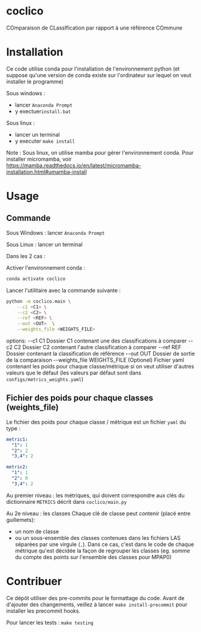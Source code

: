 # coclico

COmparaison de CLassIfication par rapport à une référence COmmune

# Installation

Ce code utilise conda pour l'installation de l'environnement python (et suppose
qu'une version de conda existe sur l'ordinateur sur lequel on veut installer le
programme)

Sous windows :
* lancer `Anaconda Prompt`
* y exectuer`install.bat`

Sous linux :
* lancer un terminal
* y executer `make install`

Note : Sous linux, on utilise mamba pour gérer l'environnement conda.
Pour installer micromamba, voir https://mamba.readthedocs.io/en/latest/micromamba-installation.html#umamba-install

# Usage

## Commande

Sous Windows : lancer `Anaconda Prompt`

Sous Linux : lancer un terminal

Dans les 2 cas :

Activer l'environnement conda :
```bash
conda activate coclico
```

Lancer l'utilitaire avec la commande suivante :

```bash
python -m coclico.main \
    --c1 <C1> \
    --c2 <C2> \
    --ref <REF> \
    --out <OUT>  \
    --weights_file <WEIGHTS_FILE>
```


options:
  --c1 C1               Dossier C1 contenant une des classifications à comparer
  --c2 C2               Dossier C2 contenant l'autre classification à comparer
  --ref REF             Dossier contenant la classification de référence
  --out OUT             Dossier de sortie de la comparaison
  --weights_file WEIGHTS_FILE
                        (Optionel) Fichier yaml contenant les poids pour chaque classe/métrique si on veut utiliser d'autres valeurs que le défaut (les valeurs par défaut sont dans `configs/metrics_weights.yaml`)

## Fichier des poids pour chaque classes (weights_file)

Le fichier des poids pour chaque classe / métrique est un fichier `yaml` du type :

```yaml
metric1:
  "1": 1
  "2": 2
  "3,4": 2

metric2:
  "1": 1
  "2": 0
  "3,4": 2
```

Au premier niveau : les métriques, qui doivent correspondre aux clés du dictionnaire `METRICS`
décrit dans `coclico/main.py`

Au 2e niveau : les classes
Chaque clé de classe peut contenir (placé entre guillemets):
* un nom de classe
* ou un sous-ensemble des classes contenues dans les fichiers LAS séparées par une virgule (`,`).
Dans ce cas, c'est dans le code de chaque métrique qu'est décidée la façon de regrouper les classes
(eg. somme du compte des points sur l'ensemble des classes pour MPAP0)




# Contribuer

Ce dépôt utiliser des pre-commits pour le formattage du code.
Avant de d'ajouter des changements, veillez à lancer `make install-precommit` pour installer les precommit hooks.

Pour lancer les tests : `make testing`